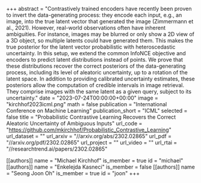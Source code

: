 +++
abstract = "Contrastively trained encoders have recently been proven to invert the data-generating process: they encode each input, e.g., an image, into the true latent vector that generated the image (Zimmermann et al., 2021). However, real-world observations often have inherent ambiguities. For instance, images may be blurred or only show a 2D view of a 3D object, so multiple latents could have generated them. This makes the true posterior for the latent vector probabilistic with heteroscedastic uncertainty. In this setup, we extend the common InfoNCE objective and encoders to predict latent distributions instead of points. We prove that these distributions recover the correct posteriors of the data-generating process, including its level of aleatoric uncertainty, up to a rotation of the latent space. In addition to providing calibrated uncertainty estimates, these posteriors allow the computation of credible intervals in image retrieval. They comprise images with the same latent as a given query, subject to its uncertainty."
date = "2023-07-24T00:00:00+00:00"
image = "kirchhof2023icml.png"
math = false
publication = "International Conference on Machine Learning"
publication_short = "ICML"
selected = false
title = "Probabilistic Contrastive Learning Recovers the Correct Aleatoric Uncertainty of Ambiguous Inputs"
url_code = "https://github.com/mkirchhof/Probabilistic_Contrastive_Learning"
url_dataset = ""
url_arxiv = "//arxiv.org/abs/2302.02865"
url_pdf = "//arxiv.org/pdf/2302.02865"
url_project = ""
url_video = ""
url_rtai = "//researchtrend.ai/papers/2302.02865"

[[authors]]
    name = "Michael Kirchhof"
    is_member = true
    id = "michael"
[[authors]]
    name = "Enkelejda Kasneci"
    is_member = false
[[authors]]
    name = "Seong Joon Oh"
    is_member = true
    id = "joon"
+++
